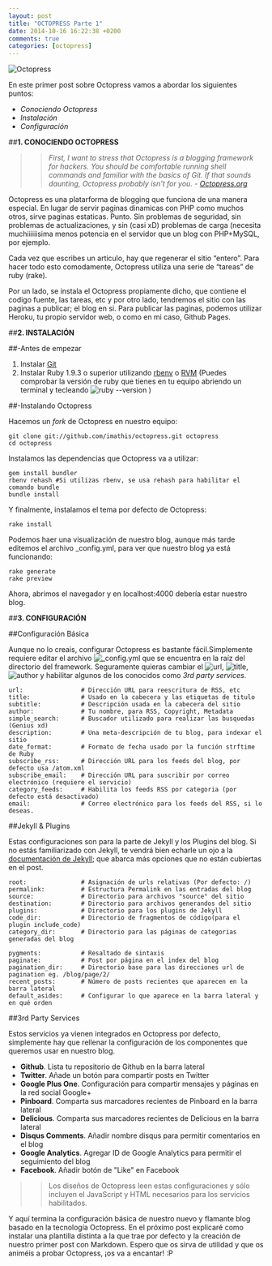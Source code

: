 ```yaml
---
layout: post
title: "OCTOPRESS Parte 1"
date: 2014-10-16 16:22:38 +0200
comments: true
categories: [octopress]
---
```


![Octopress](http://blog-guerrero.rhcloud.com/images/octopress2.jpg "Octopress")

En este primer post sobre Octopress vamos a abordar los siguientes puntos:

* *Conociendo Octopress*
* *Instalación*
* *Configuración*

<!--more-->

##**1. CONOCIENDO OCTOPRESS**

>>*First, I want to stress that Octopress is a blogging framework for hackers. You should be comfortable running shell commands and familiar with the basics of Git. If that sounds daunting, Octopress probably isn't for you. - [Octopress.org](http://octopress.org/)*

Octopress es una platarforma de blogging que funciona de una manera especial. En lugar de servir paginas dinamicas con PHP como muchos otros, sirve paginas estaticas. Punto. Sin problemas de seguridad, sin problemas de actualizaciones, y sin (casi xD) problemas de carga (necesita muchiiiiiisima menos potencia en el servidor que un blog con PHP+MySQL, por ejemplo.

Cada vez que escribes un articulo, hay que regenerar el sitio “entero”. Para hacer todo esto comodamente, Octopress utiliza una serie de “tareas” de ruby (rake).

Por un lado, se instala el Octopress propiamente dicho, que contiene el codigo fuente, las tareas, etc y por otro lado, tendremos el sitio con las paginas a publicar; el blog en si. Para publicar las paginas, podemos utilizar Heroku, tu propio servidor web, o como en mi caso, Github Pages.

##**2. INSTALACIÓN**

##-Antes de empezar
1. Instalar [Git](http://git-scm.com/)
2. Instalar Ruby 1.9.3 o superior utilizando [rbenv](http://octopress.org/docs/setup/rbenv/) o [RVM](http://octopress.org/docs/setup/rvm/)
(Puedes comprobar la versión de ruby que tienes en tu equipo abriendo un terminal y tecleando ![ruby --version]() )

##-Instalando Octopress

Hacemos un *fork* de Octopress en nuestro equipo:

	git clone git://github.com/imathis/octopress.git octopress
	cd octopress

Instalamos las dependencias que Octopress va a utilizar:

	gem install bundler
	rbenv rehash #Si utilizas rbenv, se usa rehash para habilitar el comando bundle
	bundle install

Y finalmente, instalamos el tema por defecto de Octopress:

	rake install

Podemos haer una visualización de nuestro blog, aunque más tarde editemos el archivo _config.yml, para ver que nuestro blog ya está funcionando:

	rake generate
	rake preview

Ahora, abrimos el navegador y en localhost:4000 debería estar nuestro blog.

##**3. CONFIGURACIÓN**

##Configuración Básica

Aunque no lo creais, configurar Octopress es bastante fácil.Simplemente requiere editar el archivo ![_config.yml]() que se encuentra en la raíz del directorio del framework. Seguramente quieras cambiar el ![url](), ![title](), ![author]() y habilitar algunos de los conocidos como *3rd party services*.

	url:                # Dirección URL para reescritura de RSS, etc
	title:              # Usado en la cabecera y las etiquetas de titulo
	subtitle:           # Descripción usada en la cabecera del sitio
	author:             # Tu nombre, para RSS, Copyright, Metadata
	simple_search:      # Buscador utilizado para realizar las busquedas (Genius xd)
	description:        # Una meta-descripción de tu blog, para indexar el sitio
	date_format:        # Formato de fecha usado por la función strftime de Ruby
	subscribe_rss:      # Dirección URL para los feeds del blog, por defecto usa /atom.xml
	subscribe_email:    # Dirección URL para suscribir por correo electrónico (requiere el servicio)
	category_feeds:     # Habilita los feeds RSS por categoria (por defecto está desactivado)
	email:              # Correo electrónico para los feeds del RSS, si lo deseas.

##Jekyll & Plugins

Estas configuraciones son para la parte de Jekyll y los Plugins del blog. Si no estás familiarizado con Jekyll, te vendrá bien echarle un ojo a la [documentación de Jekyll](http://jekyllrb.com/docs/configuration/); que abarca más opciones que no están cubiertas en el post.

	root:               # Asignación de urls relativas (Por defecto: /)
	permalink:          # Estructura Permalink en las entradas del blog
	source:             # Directorio para archivos "source" del sitio
	destination:        # Directorio para archivos generandos del sitio
	plugins:            # Directorio para los plugins de Jekyll
	code_dir:           # Directorio de fragmentos de código(para el plugin include_code)
	category_dir:       # Directorio para las páginas de categorias generadas del blog

	pygments:           # Resaltado de sintaxis
	paginate:           # Post por página en el index del blog
	pagination_dir:     # Directorio base para las direcciones url de pagination eg. /blog/page/2/
	recent_posts:       # Número de posts recientes que aparecen en la barra lateral
	default_asides:     # Configurar lo que aparece en la barra lateral y en qué orden

##3rd Party Services

Estos servicios ya vienen integrados en Octopress por defecto, simplemente hay que rellenar la configuración de los componentes que queremos usar en nuestro blog.

* **Github**. Lista tu repositorio de Github en la barra lateral
* **Twitter**. Añade un botón para compartir posts en Twitter
* **Google Plus One**. Configuración para compartir mensajes y páginas en la red social Google+
* **Pinboard**. Comparta sus marcadores recientes de Pinboard en la barra lateral
* **Delicious**. Comparta sus marcadores recientes de Delicious en la barra lateral
* **Disqus Comments**. Añadir nombre disqus para permitir comentarios en el blog
* **Google Analytics**. Agregar ID de Google Analytics para permitir el seguimiento del blog
* **Facebook**. Añadir botón de "Like" en Facebook

>>Los diseños de Octopress leen estas configuraciones y sólo incluyen el JavaScript y HTML necesarios para los servicios habilitados.

Y aquí termina la configuración básica de nuestro nuevo y flamante blog basado en la tecnología Octopress. En el próximo post explicaré como instalar una plantilla distinta a la que trae por defecto y la creación de nuestro primer post con Markdown. Espero que os sirva de utilidad y que os animéis a probar Octopress, ¡os va a encantar! :P